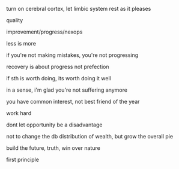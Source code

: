 turn on cerebral cortex, let limbic system rest as it pleases

quality

improvement/progress/nexops

less is more

if you're not making mistakes, you're not progressing

recovery is about progress not prefection

if sth is worth doing, its worth doing it well

in a sense, i'm glad you're not suffering anymore

you have common interest, not best friend of the year

work hard

dont let opportunity be a disadvantage

not to change the db distribution of wealth, but grow the overall pie

build the future, truth, win over nature

first principle